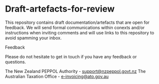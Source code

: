 # Draft-artefacts-for-review
This repository contains draft documentation/artefacts that are open for feedback. We will send formal communications within conexts and/or instructions when inviting comments and will use links to this repository to avoid spamming your inbox.  

Feedback

Please do not hesitate to get in touch if you have any feedback or questions.

The New Zealand PEPPOL Authority - support@nzpeppol.govt.nz
The Australian Taxation Office - e-invoicing@ato.gov.au
